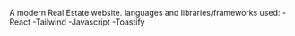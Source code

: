 A modern Real Estate website.
languages and libraries/frameworks used:
    -React                               -Tailwind                            -Javascript
    -Toastify
